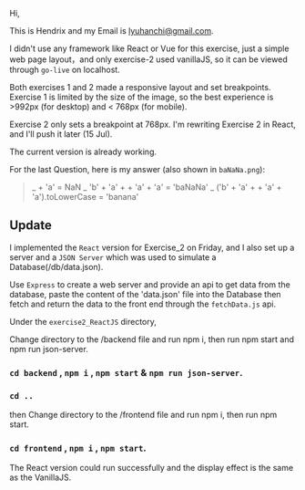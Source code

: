 Hi,

This is Hendrix and my Email is lyuhanchi@gmail.com.

I didn't use any framework like React or Vue for this exercise, just a simple web page layout，and only exercise-2 used vanillaJS, so it can be viewed through `go-live` on localhost.

Both exercises 1 and 2 made a responsive layout and set breakpoints. Exercise 1 is limited by the size of the image, so the best experience is >992px (for desktop) and < 768px (for mobile).

Exercise 2 only sets a breakpoint at 768px. I'm rewriting Exercise 2 in React, and I'll push it later (15 Jul).

The current version is already working.

For the last Question, here is my answer (also shown in `baNaNa.png`):
>_  + 'a' = NaN
>_ 'b' + 'a' + + 'a' + 'a' = 'baNaNa'
>_ ('b' + 'a' + + 'a' + 'a').toLowerCase = 'banana'

## Update

I implemented the `React` version for Exercise_2 on Friday, and I also set up a server and a `JSON Server` which was used to simulate a Database(/db/data.json).

Use `Express` to create a web server and provide an api to get data from the database, paste the content of the 'data.json' file into the Database then fetch and return the data to the front end through the `fetchData.js` api.
 
Under the `exercise2_ReactJS` directory,

Change directory to the /backend file and run npm i, then run npm start and npm run json-server.
### `cd backend` , `npm i` , `npm start` & `npm run json-server`.
### `cd ..`
then Change directory to the /frontend file and run npm i, then run npm start.
### `cd frontend` , `npm i` , `npm start`.
The React version could run successfully and the display effect is the same as the VanillaJS.
